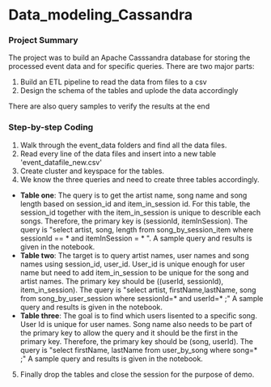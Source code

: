 # Data_modeling_Cassandra
### Project Summary
The project was to build an Apache Casssandra database for storing the processed event data and for specific queries. There are two major parts:
1. Build an ETL pipeline to read the data from files to a csv
2. Design the schema of the tables and uplode the data accordingly

There are also query samples to verify the results at the end

### Step-by-step Coding
1. Walk through the event_data folders and find all the data files. 
2. Read every line of the data files and insert into a new table 'event_datafile_new.csv'
3. Create cluster and keyspace for the tables.
4. We know the three queries and need to create three tables accordingly. 
 - **Table one**: The query is to get the artist name, song name and song length based on session_id and item_in_session id. For this table, the session_id together with the item_in_session is unique to describle each songs. Therefore, the primary key is (sessionId, itemInSession). The query is "select artist, song, length from song_by_session_item where sessionId == * and itemInSession = * ". A sample query and results is given in the notebook.
 - **Table two**: The target is to query artist names, user names and song names using session_id, user_id. User_id is unique enough for user name but need to add item_in_session to be unique for the song and artist names. The primary key should be ((userId, sessionId), item_in_session). The query is "select artist, firstName,lastName, song from song_by_user_session where sessionId=* and userId=* ;" A sample query and results is given in the notebook.
 - **Table three**: The goal is to find which users lisented to a specific song. User Id is unique for user names. Song name also needs to be part of the primary key to allow the query and it should be the first in the primary key. Therefore, the primary key should be (song, userId). The query is "select firstName, lastName from user_by_song where song=* ;" A sample query and results is given in the notebook.
5. Finally drop the tables and close the session for the purpose of demo.
